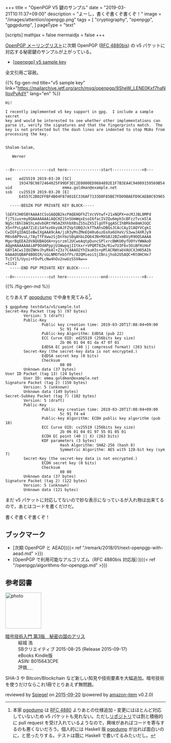 +++
title = "OpenPGP V5 鍵のサンプル"
date = "2019-03-21T10:11:37+09:00"
description = "よーし，書くぞ書くぞ書くぞ！"
image = "/images/attention/openpgp.png"
tags = [
  "cryptography",
  "openpgp",
  "gpgpdump",
]
pageType = "text"

[scripts]
  mathjax = false
  mermaidjs = false
+++

[OpenPGP メーリングリスト](https://mailarchive.ietf.org/arch/browse/openpgp/)に次期 OpenPGP ([RFC 4880bis]) の v5 パケットに対応する秘密鍵のサンプルが上がっている。

- [[openpgp] v5 sample key](https://mailarchive.ietf.org/arch/msg/openpgp/9SheW_LENE0Kxf7haNllovPyAdY)

全文引用ご容赦。

{{% fig-gen-md title="v5 sample key" link="https://mailarchive.ietf.org/arch/msg/openpgp/9SheW_LENE0Kxf7haNllovPyAdY" lang="en" %}}
```text
Hi!

I recently implemented v5 key support in gpg.  I include a sample secret
key and would be interested to see whether other implementations can
parse it, verify the signatures and that the fingerprints match.  The
key is not protected but the dash lines are indented to stop MUAs from
processing the key.


Shalom-Salam,

   Werner


--8<---------------cut here---------------start------------->8---

sec   ed25519 2019-03-20 [SC]
      19347BC9872464025F99DF3EC2E0000ED9884892E1F7B3EA4C94009159569B54
uid                      emma.goldman@example.net
ssb   cv25519 2019-03-20 [E]
      E4557C2B02FFBF4B04F87401EC336AF7133D0F85BE7FD09BAEFD9CAEB8C93965

  -----BEGIN PGP PRIVATE KEY BLOCK-----

lGEFXJH05BYAAAAtCSsGAQQB2kcPAQEHQFhZlVcVVtwf+21xNQPX+ecMJJBL0MPd
fj75iux+my8QAAAAAAAiAQCHZ1SnSUmWqxEsoI6facIVZQu6mph3cBFzzTvcm5lA
Ng5ctBhlbW1hLmdvbGRtYW5AZXhhbXBsZS5uZXSIlgUTFggASCIhBRk0e8mHJGQC
X5nfPsLgAA7ZiEiS4fez6kyUAJFZVptUBQJckfTkAhsDBQsJCAcCAyICAQYVCgkI
CwIEFgIDAQIeBwIXgAAA9cAA/jiR3yMsZMeEQ40u6uzEoXa6UXeV/S3wwJAXRJy9
M8s0AP9vuL/7AyTfFXwwzSjDnYmzS0qAhbLDQ643N+MXGBJ2BZxmBVyR9OQSAAAA
MgorBgEEAZdVAQUBAQdA+nysrzml2UCweAqtpDuncSPlvrcBWKU0yfU0YvYWWAoD
AQgHAAAAAAAiAP9OdAPppjU1WwpqjIItkxr+VPQRT8Zm/Riw7U3F6v3OiBFHiHoF
GBYIACwiIQUZNHvJhyRkAl+Z3z7C4AAO2YhIkuH3s+pMlACRWVabVAUCXJH05AIb
DAAAOSQBAP4BOOIR/sGLNMOfeb5fPs/02QMieoiSjIBnijhob2U5AQC+RtOHCHx7
TcIYl5/Uyoi+FOvPLcNw4hOv2nwUzSSVAw==
=IiS2
  -----END PGP PRIVATE KEY BLOCK-----

--8<---------------cut here---------------end--------------->8---
```
{{% /fig-gen-md %}}

とりあえず [gpgpdump] で中身を見てみる[^pd1]。

[^pd1]: 本家 [pgpdump] は [RFC 4880] よりあとの仕様追加・変更にはほとんど対応していないため v5 パケットも見れない。ただし[リポジトリ](https://github.com/kazu-yamamoto/pgpdump "kazu-yamamoto/pgpdump: A PGP packet visualizer")では割と積極的に pull request を受け入れているようなので，興味があればコードを寄与するのも悪くないだろう。個人的には Haskell 版 [pgpdump] が出れば面白いのに，と思ったりする。テストは既に Haskell で書いてるみたいだし。

```text
$ gpgpdump testdata/v5/sample.txt
Secret-Key Packet (tag 5) (97 bytes)
        Version: 5 (draft)
        Public-Key
                Public key creation time: 2019-03-20T17:08:04+09:00
                        5c 91 f4 e4
                Public-key Algorithm: EdDSA (pub 22)
                ECC Curve OID: ed25519 (256bits key size)
                        2b 06 01 04 01 da 47 0f 01
                EdDSA EC point (40 || compressd format) (263 bits)
        Secret-Key (the secret-key data is not encrypted.)
                EdDSA secret key (0 bits)
                Checksum
                        00 00
        Unknown data (37 bytes)
User ID Packet (tag 13) (24 bytes)
        User ID: emma.goldman@example.net
Signature Packet (tag 2) (150 bytes)
        Version: 5 (unknown)
        Unknown data (149 bytes)
Secret-Subkey Packet (tag 7) (102 bytes)
        Version: 5 (draft)
        Public-Key
                Public key creation time: 2019-03-20T17:08:04+09:00
                        5c 91 f4 e4
                Public-key Algorithm: ECDH public key algorithm (pub 18)
                ECC Curve OID: cv25519 (256bits key size)
                        2b 06 01 04 01 97 55 01 05 01
                ECDH EC point (40 || X) (263 bits)
                KDF parameters (3 bytes)
                        Hash Algorithm: SHA2-256 (hash 8)
                        Symmetric Algorithm: AES with 128-bit key (sym 7)
        Secret-Key (the secret-key data is not encrypted.)
                ECDH secret key (0 bits)
                Checksum
                        00 00
        Unknown data (37 bytes)
Signature Packet (tag 2) (122 bytes)
        Version: 5 (unknown)
        Unknown data (121 bytes)
```

まだ v5 パケットに対応してないので妙な表示になっているが入れ物は出来てるので，あとはコードを書くだけだ。

書くぞ書くぞ書くぞ！

[RFC 4880]: https://tools.ietf.org/html/rfc4880 "RFC 4880 - OpenPGP Message Format"
[RFC 4880bis]: https://datatracker.ietf.org/doc/draft-ietf-openpgp-rfc4880bis/ "draft-ietf-openpgp-rfc4880bis - OpenPGP Message Format"
[GnuPG]: https://gnupg.org/ "The GNU Privacy Guard"
[pgpdump]: http://www.mew.org/~kazu/proj/pgpdump/
[gpgpdump]: https://github.com/spiegel-im-spiegel/gpgpdump "spiegel-im-spiegel/gpgpdump: OpenPGP packet visualizer"

## ブックマーク

- [次期 OpenPGP と AEAD]({{< ref "/remark/2018/01/next-openpgp-with-aead.md" >}})
- [OpenPGP で利用可能なアルゴリズム（RFC 4880bis 対応版）]({{< ref "/openpgp/algorithms-for-openpgp.md" >}})

## 参考図書

<div class="hreview">
  <div class="photo"><a class="item url" href="https://www.amazon.co.jp/%E6%9A%97%E5%8F%B7%E6%8A%80%E8%A1%93%E5%85%A5%E9%96%80-%E7%AC%AC3%E7%89%88-%E7%A7%98%E5%AF%86%E3%81%AE%E5%9B%BD%E3%81%AE%E3%82%A2%E3%83%AA%E3%82%B9-%E7%B5%90%E5%9F%8E-%E6%B5%A9-ebook/dp/B015643CPE?SubscriptionId=AKIAJYVUJ3DMTLAECTHA&tag=baldandersinf-22&linkCode=xm2&camp=2025&creative=165953&creativeASIN=B015643CPE"><img src="https://images-fe.ssl-images-amazon.com/images/I/51t6yHHVwEL._SL160_.jpg" width="113" alt="photo"></a></div>
  <dl class="fn">
    <dt><a href="https://www.amazon.co.jp/%E6%9A%97%E5%8F%B7%E6%8A%80%E8%A1%93%E5%85%A5%E9%96%80-%E7%AC%AC3%E7%89%88-%E7%A7%98%E5%AF%86%E3%81%AE%E5%9B%BD%E3%81%AE%E3%82%A2%E3%83%AA%E3%82%B9-%E7%B5%90%E5%9F%8E-%E6%B5%A9-ebook/dp/B015643CPE?SubscriptionId=AKIAJYVUJ3DMTLAECTHA&tag=baldandersinf-22&linkCode=xm2&camp=2025&creative=165953&creativeASIN=B015643CPE">暗号技術入門 第3版　秘密の国のアリス</a></dt>
	<dd>結城 浩</dd>
    <dd>SBクリエイティブ 2015-08-25 (Release 2015-09-17)</dd>
    <dd>eBooks Kindle版</dd>
    <dd>ASIN: B015643CPE</dd>
    <dd>評価<abbr class="rating fa-sm" title="5">&nbsp;<i class="fas fa-star"></i>&nbsp;<i class="fas fa-star"></i>&nbsp;<i class="fas fa-star"></i>&nbsp;<i class="fas fa-star"></i>&nbsp;<i class="fas fa-star"></i></abbr></dd>
  </dl>
  <p class="description">SHA-3 や Bitcoin/Blockchain など新しい知見や技術要素を大幅追加。暗号技術を使うだけならこれ1冊でとりあえず無問題。</p>
  <p class="powered-by" >reviewed by <a href='#maker' class='reviewer'>Spiegel</a> on <abbr class="dtreviewed" title="2015-09-20">2015-09-20</abbr> (powered by <a href="https://github.com/spiegel-im-spiegel/amazon-item" >amazon-item</a> v0.2.0)</p>
</div>
